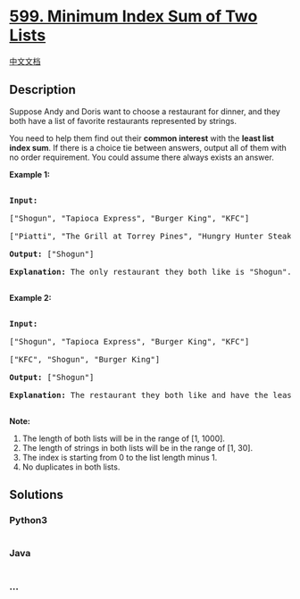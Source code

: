 # [599. Minimum Index Sum of Two Lists](https://leetcode.com/problems/minimum-index-sum-of-two-lists)

[中文文档](/solution/0500-0599/0599.Minimum%20Index%20Sum%20of%20Two%20Lists/README.md)

## Description

<p>

Suppose Andy and Doris want to choose a restaurant for dinner, and they both have a list of favorite restaurants represented by strings.

</p>

<p>

You need to help them find out their <b>common interest</b> with the <b>least list index sum</b>. If there is a choice tie between answers, output all of them with no order requirement. You could assume there always exists an answer.

</p>

<p><b>Example 1:</b><br />

<pre>

<b>Input:</b>

["Shogun", "Tapioca Express", "Burger King", "KFC"]

["Piatti", "The Grill at Torrey Pines", "Hungry Hunter Steakhouse", "Shogun"]

<b>Output:</b> ["Shogun"]

<b>Explanation:</b> The only restaurant they both like is "Shogun".

</pre>

</p>

<p><b>Example 2:</b><br />

<pre>

<b>Input:</b>

["Shogun", "Tapioca Express", "Burger King", "KFC"]

["KFC", "Shogun", "Burger King"]

<b>Output:</b> ["Shogun"]

<b>Explanation:</b> The restaurant they both like and have the least index sum is "Shogun" with index sum 1 (0+1).

</pre>

</p>

<p><b>Note:</b><br>

<ol>

<li>The length of both lists will be in the range of [1, 1000].</li>

<li>The length of strings in both lists will be in the range of [1, 30].</li>

<li>The index is starting from 0 to the list length minus 1.</li>

<li>No duplicates in both lists.</li>

</ol>

</p>

## Solutions

<!-- tabs:start -->

### **Python3**

```python

```

### **Java**

```java

```

### **...**

```

```

<!-- tabs:end -->
